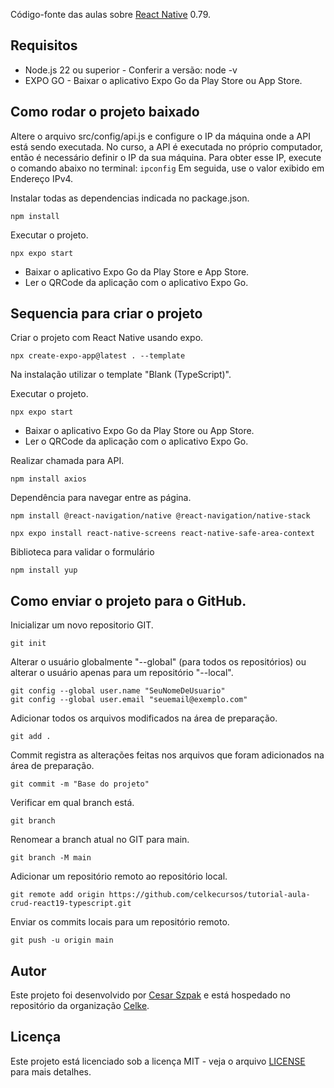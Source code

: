 Código-fonte das aulas sobre [React Native](https://github.com/celkecursos/tutorial-aula-react-native-0-79-typescript.git) 0.79.<br>

## Requisitos

* Node.js 22 ou superior - Conferir a versão: node -v
* EXPO GO - Baixar o aplicativo Expo Go da Play Store ou App Store.

## Como rodar o projeto baixado

Altere o arquivo src/config/api.js e configure o IP da máquina onde a API está sendo executada.
No curso, a API é executada no próprio computador, então é necessário definir o IP da sua máquina.
Para obter esse IP, execute o comando abaixo no terminal: <code>ipconfig</code>
Em seguida, use o valor exibido em Endereço IPv4.

Instalar todas as dependencias indicada no package.json.
```
npm install
```

Executar o projeto.
```
npx expo start
```

- Baixar o aplicativo Expo Go da Play Store e App Store.
- Ler o QRCode da aplicação com o aplicativo Expo Go.

## Sequencia para criar o projeto

Criar o projeto com React Native usando expo.
```
npx create-expo-app@latest . --template
```

Na instalação utilizar o template "Blank (TypeScript)".

Executar o projeto.
```
npx expo start
```

- Baixar o aplicativo Expo Go da Play Store ou App Store.
- Ler o QRCode da aplicação com o aplicativo Expo Go.

Realizar chamada para API.
```
npm install axios
```

Dependência para navegar entre as página.
```
npm install @react-navigation/native @react-navigation/native-stack
```
```
npx expo install react-native-screens react-native-safe-area-context
```

Biblioteca para validar o formulário
```
npm install yup
```

## Como enviar o projeto para o GitHub.

Inicializar um novo repositorio GIT.
```
git init
```

Alterar o usuário globalmente "--global" (para todos os repositórios) ou alterar o usuário apenas para um repositório "--local".
```
git config --global user.name "SeuNomeDeUsuario"
git config --global user.email "seuemail@exemplo.com"
```

Adicionar todos os arquivos modificados na área de preparação.
```
git add .
```

Commit registra as alterações feitas nos arquivos que foram adicionados na área de preparação.
```
git commit -m "Base do projeto"
```

Verificar em qual branch está.
```
git branch
```

Renomear a branch atual no GIT para main.
```
git branch -M main
```

Adicionar um repositório remoto ao repositório local.
```
git remote add origin https://github.com/celkecursos/tutorial-aula-crud-react19-typescript.git
```

Enviar os commits locais para um repositório remoto.
```
git push -u origin main
```

## Autor

Este projeto foi desenvolvido por [Cesar Szpak](https://github.com/cesarszpak) e está hospedado no repositório da organização [Celke](https://github.com/celkecursos).

## Licença

Este projeto está licenciado sob a licença MIT - veja o arquivo [LICENSE](LICENSE.txt) para mais detalhes.